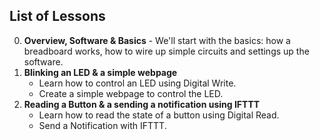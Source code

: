 ## List of Lessons

0. **Overview, Software & Basics** - We'll start with the basics: how a breadboard works, how to wire up simple circuits and settings up the software.
1. **Blinking an LED & a simple webpage**
   - Learn how to control an LED using Digital Write.
   - Create a simple webpage to control the LED.
2. **Reading a Button & a sending a notification using IFTTT**
    - Learn how to read the state of a button using Digital Read.
    - Send a Notification with IFTTT.

